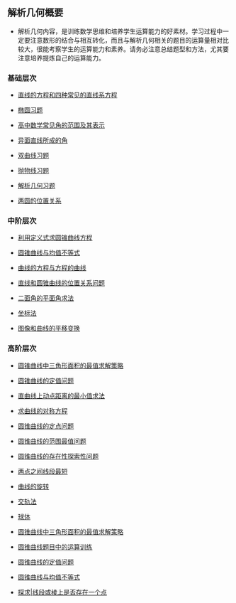 ##  解析几何概要<!-- {docsify-ignore} -->

* 解析几何内容，是训练数学思维和培养学生运算能力的好素材。学习过程中一定要注意数形的结合与相互转化，而且与解析几何相关的题目的运算量相对比较大，很能考察学生的运算能力和素养。请务必注意总结题型和方法，尤其要注意培养提炼自己的运算能力。


###  基础层次

* <a  href=" https://www.cnblogs.com/wanghai0666/p/7810970.html "  target="_blank" >直线的方程和四种常见的直线系方程</a> 

* <a  href="https://www.cnblogs.com/wanghai0666/p/7631764.html  "  target="_blank" >椭圆习题</a>  

* <a  href=" https://www.cnblogs.com/wanghai0666/p/7604802.html  "  target="_blank" >高中数学常见角的范围及其表示</a>  

* [异面直线所成的角](https://www.cnblogs.com/wanghai0666/p/14962356.html)

* <a  href=" https://www.cnblogs.com/wanghai0666/p/7598188.html "  target="_blank" >双曲线习题</a>  

* <a  href=" https://www.cnblogs.com/wanghai0666/p/6920681.html"  target="_blank" >抛物线习题</a>  

* <a  href="https://www.cnblogs.com/wanghai0666/p/7778608.html"  target="_blank" >解析几何习题 </a>

* [两圆的位置关系](https://www.cnblogs.com/wanghai0666/p/14124006.html)

### 中阶层次

* <a  href="https://www.cnblogs.com/wanghai0666/p/10720241.html"  target="_blank">利用定义式求圆锥曲线方程</a> 

* <a  href="https://www.cnblogs.com/wanghai0666/p/12658025.html"  target="_blank">圆锥曲线与均值不等式</a>

* [曲线的方程与方程的曲线](https://www.cnblogs.com/wanghai0666/p/14531906.html)

* <a  href=" https://www.cnblogs.com/wanghai0666/p/11265541.html"  target="_blank">直线和圆锥曲线的位置关系问题</a>

* [二面角的平面角求法](https://www.cnblogs.com/wanghai0666/p/12024009.html) 

* [坐标法](https://www.cnblogs.com/wanghai0666/p/14516843.html)

* [图像和曲线的平移变换](https://www.cnblogs.com/wanghai0666/p/14618866.html)

###  高阶层次

* <a  href="https://www.cnblogs.com/wanghai0666/p/14331791.html"  target="_blank">圆锥曲线中三角形面积的最值求解策略</a>  

* <a  href=" https://www.cnblogs.com/wanghai0666/p/14076774.html    "  target="_blank">圆锥曲线的定值问题</a>

* [直曲线上动点距离的最小值求法](https://www.cnblogs.com/wanghai0666/p/14775775.html)

* [求曲线的对称方程](https://www.cnblogs.com/wanghai0666/p/14580803.html)

* <a  href=" https://www.cnblogs.com/wanghai0666/p/11267592.html   "  target="_blank">圆锥曲线的定点问题</a>  

* <a  href="https://www.cnblogs.com/wanghai0666/p/11267567.html  "  target="_blank">圆锥曲线的范围最值问题</a>

* <a  href=" https://www.cnblogs.com/wanghai0666/p/10823315.html   "  target="_blank">圆锥曲线的存在性探索性问题</a>  

* <a  href="https://www.cnblogs.com/wanghai0666/p/12080331.html"  target="_blank">两点之间线段最短</a>

* [曲线的旋转](https://www.cnblogs.com/wanghai0666/p/14762956.html)  

* <a  href="https://www.cnblogs.com/wanghai0666/p/12313317.html"  target="_blank" > 交轨法</a>   

* <a  href="https://www.cnblogs.com/wanghai0666/p/12656526.html"  target="_blank">球体</a>

* [圆锥曲线中三角形面积的最值求解策略](https://www.cnblogs.com/wanghai0666/p/14331791.html)

* [圆锥曲线题目中的运算训练](https://www.cnblogs.com/wanghai0666/p/14214742.html)
 
* [圆锥曲线的定值问题](https://www.cnblogs.com/wanghai0666/p/14076774.html)
 
* [圆锥曲线与均值不等式](https://www.cnblogs.com/wanghai0666/p/12658025.html)	

* [探求|线段或棱上是否存在一个点](https://www.cnblogs.com/wanghai0666/p/16433362.html)
